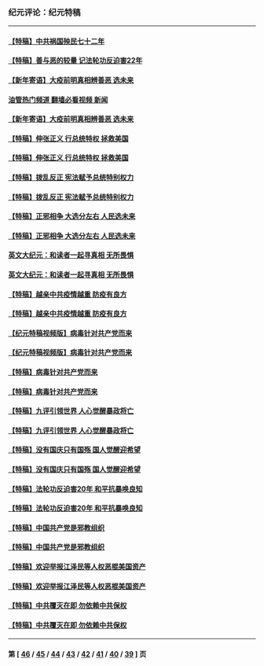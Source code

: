 ### 纪元评论：纪元特稿
---
#### [【特稿】中共祸国殃民七十二年](../../pages/nsc424/n13272607.md?10210330) 
#### [【特稿】善与恶的较量 记法轮功反迫害22年](../../pages/nsc424/n13086597.md?10210330) 
#### [【新年寄语】大疫前明真相辨善恶 选未来](../../pages/nsc424/n12660855.md?10210330) 
#### [油管热门频道 翻墙必看视频 新闻](ok?10210330)
#### [【新年寄语】大疫前明真相辨善恶 选未来](../../pages/nsc424/n12660855.md?10210330) 
#### [【特稿】伸张正义 行总统特权 拯救美国](../../pages/nsc424/n12616806.md?10210330) 
#### [【特稿】伸张正义 行总统特权 拯救美国](../../pages/nsc424/n12616806.md?10210330) 
#### [【特稿】拨乱反正 宪法赋予总统特别权力](../../pages/nsc424/n12598306.md?10210330) 
#### [【特稿】拨乱反正 宪法赋予总统特别权力](../../pages/nsc424/n12598306.md?10210330) 
#### [【特稿】正邪相争 大选分左右 人民选未来](../../pages/nsc424/n12545208.md?10210330) 
#### [【特稿】正邪相争 大选分左右 人民选未来](../../pages/nsc424/n12545208.md?10210330) 
#### [英文大纪元：和读者一起寻真相 无所畏惧](../../pages/nsc424/n12542027.md?10210330) 
#### [英文大纪元：和读者一起寻真相 无所畏惧](../../pages/nsc424/n12542027.md?10210330) 
#### [【特稿】越亲中共疫情越重 防疫有良方](../../pages/nsc424/n12042989.md?10210330) 
#### [【特稿】越亲中共疫情越重 防疫有良方](../../pages/nsc424/n12042989.md?10210330) 
#### [【纪元特稿视频版】病毒针对共产党而来](../../pages/nsc424/n11977328.md?10210330) 
#### [【纪元特稿视频版】病毒针对共产党而来](../../pages/nsc424/n11977328.md?10210330) 
#### [【特稿】病毒针对共产党而来](../../pages/nsc424/n11928818.md?10210330) 
#### [【特稿】病毒针对共产党而来](../../pages/nsc424/n11928818.md?10210330) 
#### [【特稿】九评引领世界 人心觉醒暴政将亡](../../pages/nsc424/n11660496.md?10210330) 
#### [【特稿】九评引领世界 人心觉醒暴政将亡](../../pages/nsc424/n11660496.md?10210330) 
#### [【特稿】没有国庆只有国殇 国人觉醒迎希望](../../pages/nsc424/n11549354.md?10210330) 
#### [【特稿】没有国庆只有国殇 国人觉醒迎希望](../../pages/nsc424/n11549354.md?10210330) 
#### [【特稿】法轮功反迫害20年 和平抗暴唤良知](../../pages/nsc424/n11389135.md?10210330) 
#### [【特稿】法轮功反迫害20年 和平抗暴唤良知](../../pages/nsc424/n11389135.md?10210330) 
#### [【特稿】中国共产党是邪教组织](../../pages/nsc424/n11355551.md?10210330) 
#### [【特稿】中国共产党是邪教组织](../../pages/nsc424/n11355551.md?10210330) 
#### [【特稿】欢迎举报江泽民等人权恶棍美国资产](../../pages/nsc424/n11303040.md?10210330) 
#### [【特稿】欢迎举报江泽民等人权恶棍美国资产](../../pages/nsc424/n11303040.md?10210330) 
#### [【特稿】中共覆灭在即 勿依赖中共保权](../../pages/nsc424/n11278510.md?10210330) 
#### [【特稿】中共覆灭在即 勿依赖中共保权](../../pages/nsc424/n11278510.md?10210330) 

---
#### 第 [ [46](./46.md?10210330) / [45](./45.md?10210330) / [44](./44.md?10210330) / [43](./43.md?10210330) / [42](./42.md?10210330) / [41](./41.md?10210330) / [40](./40.md?10210330) / [39](./39.md?10210330) ] 页
